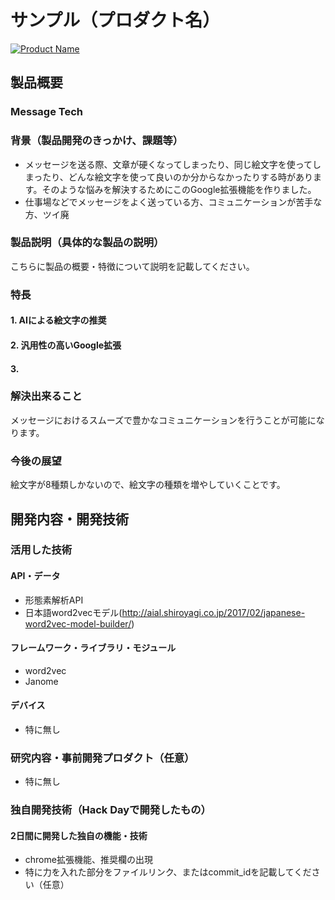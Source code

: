 # サンプル（プロダクト名）

[![Product Name](image.png)](https://www.youtube.com/watch?v=G5rULR53uMk)

## 製品概要
### Message Tech
### 背景（製品開発のきっかけ、課題等）
- メッセージを送る際、文章が硬くなってしまったり、同じ絵文字を使ってしまったり、どんな絵文字を使って良いのか分からなかったりする時があります。そのような悩みを解決するためにこのGoogle拡張機能を作りました。
- 仕事場などでメッセージをよく送っている方、コミュニケーションが苦手な方、ツイ廃

### 製品説明（具体的な製品の説明）
こちらに製品の概要・特徴について説明を記載してください。

### 特長

#### 1. AIによる絵文字の推奨

#### 2. 汎用性の高いGoogle拡張

#### 3. 

### 解決出来ること
メッセージにおけるスムーズで豊かなコミュニケーションを行うことが可能になります。

### 今後の展望
絵文字が8種類しかないので、絵文字の種類を増やしていくことです。


## 開発内容・開発技術

### 活用した技術
#### API・データ
* 形態素解析API
* 日本語word2vecモデル(http://aial.shiroyagi.co.jp/2017/02/japanese-word2vec-model-builder/)

#### フレームワーク・ライブラリ・モジュール
* word2vec
* Janome

#### デバイス
* 特に無し

### 研究内容・事前開発プロダクト（任意）
* 特に無し


### 独自開発技術（Hack Dayで開発したもの）
#### 2日間に開発した独自の機能・技術
* chrome拡張機能、推奨欄の出現
* 特に力を入れた部分をファイルリンク、またはcommit_idを記載してください（任意）
